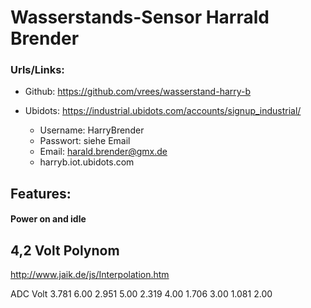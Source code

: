 # Wasserstands-Sensor Harrald Brender


### Urls/Links:
- Github:       https://github.com/vrees/wasserstand-harry-b

- Ubidots:    https://industrial.ubidots.com/accounts/signup_industrial/
    - Username: HarryBrender 
    - Passwort: siehe Email
    - Email: harald.brender@gmx.de
    - harryb.iot.ubidots.com



## Features:

#### Power on and idle 



## 4,2 Volt Polynom
http://www.jaik.de/js/Interpolation.htm

ADC      Volt
3.781    6.00
2.951    5.00
2.319    4.00
1.706    3.00
1.081    2.00 
